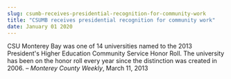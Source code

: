```yaml
---
slug: csumb-receives-presidential-recognition-for-community-work
title: "CSUMB receives presidential recognition for community work"
date: January 01 2020
---
```


 
<p>
  CSU Monterey Bay was one of 14 universities named to the 2013 President's
  Higher Education Community Service Honor Roll. The university has been on the
  honor roll every year since the distinction was created in 2006. –
  <em>Monterey County Weekly</em>, March 11, 2013
</p>
 
